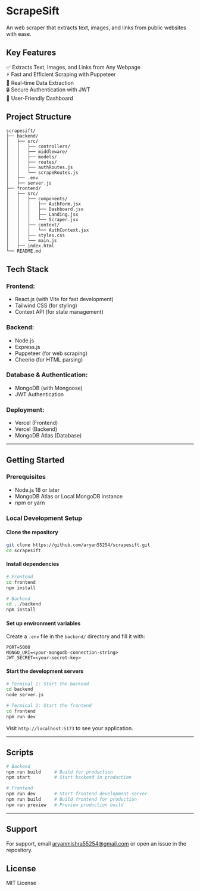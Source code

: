 # ScrapeSift
An web scraper that extracts text, images, and links from public websites with ease.

## Key Features
✅ Extracts Text, Images, and Links from Any Webpage  
⚡ Fast and Efficient Scraping with Puppeteer  
🔄 Real-time Data Extraction  
🔒 Secure Authentication with JWT  
📱 User-Friendly Dashboard  

## Project Structure
```
scrapesift/
├── backend/
│   ├── src/
│   │   ├── controllers/
│   │   ├── middleware/
│   │   ├── models/
│   │   ├── routes/
│   │   ├── authRoutes.js
│   │   └── scrapeRoutes.js
│   ├── .env
│   ├── server.js
├── frontend/
│   ├── src/
│   │   ├── components/
│   │   │   ├── AuthForm.jsx
│   │   │   ├── Dashboard.jsx
│   │   │   ├── Landing.jsx
│   │   │   └── Scraper.jsx
│   │   ├── context/
│   │   │   └── AuthContext.jsx
│   │   ├── styles.css
│   │   └── main.js
│   ├── index.html
└── README.md
```

## Tech Stack
### Frontend:
- React.js (with Vite for fast development)
- Tailwind CSS (for styling)
- Context API (for state management)

### Backend:
- Node.js
- Express.js
- Puppeteer (for web scraping)
- Cheerio (for HTML parsing)

### Database & Authentication:
- MongoDB (with Mongoose)
- JWT Authentication

### Deployment:
- Vercel (Frontend)
- Vercel (Backend)
- MongoDB Atlas (Database)

---

## Getting Started
### Prerequisites
- Node.js 18 or later
- MongoDB Atlas or Local MongoDB instance
- npm or yarn

### Local Development Setup
#### Clone the repository
```sh
git clone https://github.com/aryan55254/scrapesift.git
cd scrapesift
```

#### Install dependencies
```sh
# Frontend
cd frontend
npm install

# Backend
cd ../backend
npm install
```

#### Set up environment variables
Create a `.env` file in the `backend/` directory and fill it with:
```env
PORT=5000
MONGO_URI=<your-mongodb-connection-string>
JWT_SECRET=<your-secret-key>
```
#### Start the development servers
```sh
# Terminal 1: Start the backend
cd backend
node server.js

# Terminal 2: Start the frontend
cd frontend
npm run dev
```

Visit `http://localhost:5173` to see your application.

---

## Scripts
```sh
# Backend
npm run build     # Build for production
npm start         # Start backend in production

# Frontend
npm run dev       # Start frontend development server
npm run build     # Build frontend for production
npm run preview   # Preview production build
```

---

## Support
For support, email aryanmishra55254@gmail.com or open an issue in the repository.

## License
MIT License
